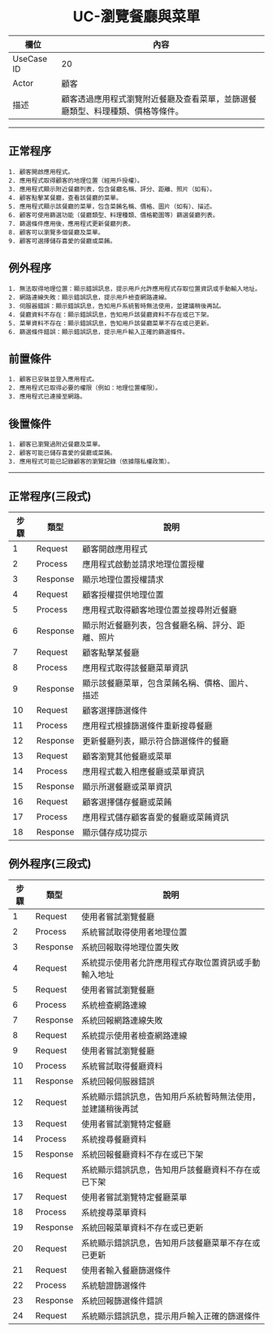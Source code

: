 <h1 align='center'>UC-瀏覽餐廳與菜單</h1>

| 欄位         | 內容 |
|--------------|------|
| UseCase ID   | 20 |
| Actor        | 顧客 |
| 描述         | 顧客透過應用程式瀏覽附近餐廳及查看菜單，並篩選餐廳類型、料理種類、價格等條件。 |

---

## 正常程序
```text
1. 顧客開啟應用程式。
2. 應用程式取得顧客的地理位置（經用戶授權）。
3. 應用程式顯示附近餐廳列表，包含餐廳名稱、評分、距離、照片（如有）。
4. 顧客點擊某餐廳，查看該餐廳的菜單。
5. 應用程式顯示該餐廳的菜單，包含菜餚名稱、價格、圖片（如有）、描述。
6. 顧客可使用篩選功能（餐廳類型、料理種類、價格範圍等）篩選餐廳列表。
7. 篩選條件應用後，應用程式更新餐廳列表。
8. 顧客可以瀏覽多個餐廳及菜單。
9. 顧客可選擇儲存喜愛的餐廳或菜餚。
```

## 例外程序
```text
1. 無法取得地理位置：顯示錯誤訊息，提示用戶允許應用程式存取位置資訊或手動輸入地址。
2. 網路連線失敗：顯示錯誤訊息，提示用戶檢查網路連線。
3. 伺服器錯誤：顯示錯誤訊息，告知用戶系統暫時無法使用，並建議稍後再試。
4. 餐廳資料不存在：顯示錯誤訊息，告知用戶該餐廳資料不存在或已下架。
5. 菜單資料不存在：顯示錯誤訊息，告知用戶該餐廳菜單不存在或已更新。
6. 篩選條件錯誤：顯示錯誤訊息，提示用戶輸入正確的篩選條件。
```

## 前置條件
```text
1. 顧客已安裝並登入應用程式。
2. 應用程式已取得必要的權限（例如：地理位置權限）。
3. 應用程式已連接至網路。

```

## 後置條件
```text
1. 顧客已瀏覽過附近餐廳及菜單。
2. 顧客可能已儲存喜愛的餐廳或菜餚。
3. 應用程式可能已記錄顧客的瀏覽記錄（依據隱私權政策）。

```

---

## 正常程序(三段式)
| 步驟 | 類型 | 說明 |
|------|------|------|
| 1 | Request | 顧客開啟應用程式 |
| 2 | Process | 應用程式啟動並請求地理位置授權 |
| 3 | Response | 顯示地理位置授權請求 |
| 4 | Request | 顧客授權提供地理位置 |
| 5 | Process | 應用程式取得顧客地理位置並搜尋附近餐廳 |
| 6 | Response | 顯示附近餐廳列表，包含餐廳名稱、評分、距離、照片 |
| 7 | Request | 顧客點擊某餐廳 |
| 8 | Process | 應用程式取得該餐廳菜單資訊 |
| 9 | Response | 顯示該餐廳菜單，包含菜餚名稱、價格、圖片、描述 |
| 10 | Request | 顧客選擇篩選條件 |
| 11 | Process | 應用程式根據篩選條件重新搜尋餐廳 |
| 12 | Response | 更新餐廳列表，顯示符合篩選條件的餐廳 |
| 13 | Request | 顧客瀏覽其他餐廳或菜單 |
| 14 | Process | 應用程式載入相應餐廳或菜單資訊 |
| 15 | Response | 顯示所選餐廳或菜單資訊 |
| 16 | Request | 顧客選擇儲存餐廳或菜餚 |
| 17 | Process | 應用程式儲存顧客喜愛的餐廳或菜餚資訊 |
| 18 | Response | 顯示儲存成功提示 |

## 例外程序(三段式)
| 步驟 | 類型 | 說明 |
|------|------|------|
| 1 | Request | 使用者嘗試瀏覽餐廳 |
| 2 | Process | 系統嘗試取得使用者地理位置 |
| 3 | Response | 系統回報取得地理位置失敗 |
| 4 | Request | 系統提示使用者允許應用程式存取位置資訊或手動輸入地址 |
| 5 | Request | 使用者嘗試瀏覽餐廳 |
| 6 | Process | 系統檢查網路連線 |
| 7 | Response | 系統回報網路連線失敗 |
| 8 | Request | 系統提示使用者檢查網路連線 |
| 9 | Request | 使用者嘗試瀏覽餐廳 |
| 10 | Process | 系統嘗試取得餐廳資料 |
| 11 | Response | 系統回報伺服器錯誤 |
| 12 | Request | 系統顯示錯誤訊息，告知用戶系統暫時無法使用，並建議稍後再試 |
| 13 | Request | 使用者嘗試瀏覽特定餐廳 |
| 14 | Process | 系統搜尋餐廳資料 |
| 15 | Response | 系統回報餐廳資料不存在或已下架 |
| 16 | Request | 系統顯示錯誤訊息，告知用戶該餐廳資料不存在或已下架 |
| 17 | Request | 使用者嘗試瀏覽特定餐廳菜單 |
| 18 | Process | 系統搜尋菜單資料 |
| 19 | Response | 系統回報菜單資料不存在或已更新 |
| 20 | Request | 系統顯示錯誤訊息，告知用戶該餐廳菜單不存在或已更新 |
| 21 | Request | 使用者輸入餐廳篩選條件 |
| 22 | Process | 系統驗證篩選條件 |
| 23 | Response | 系統回報篩選條件錯誤 |
| 24 | Request | 系統顯示錯誤訊息，提示用戶輸入正確的篩選條件 |
